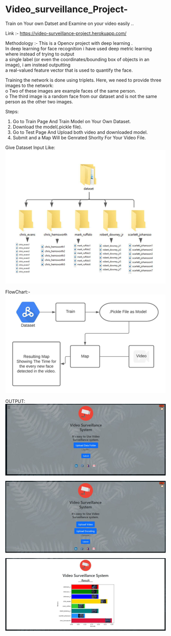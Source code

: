 # Video_surveillance_Project-

Train on Your own Datset and Examine on your video easily ..

Link :- https://video-surveillance-project.herokuapp.com/

Methodology :-
This is a Opencv project with deep learning .  
In deep learning for face recognition i have used deep metric learning where instead of trying to output   
a single label (or even the coordinates/bounding box of objects in an image), i am instead outputting   
a real-valued feature vector that is used to quantify the face.  

Training the network is done using triplets. Here, we need to provide three   
images to the network:   
o Two of these images are example faces of the same person.   
o The third image is a random face from our dataset and is not the same person as the other two images.  

Steps:  
1. Go to Train Page And Train Model on Your Own Dataset.     
2. Download the model(.pickle file).  
3. Go to Test Page And Upload both video and downloaded model.  
4. Submit and a Map Will be Genrated Shorlty For Your Video File.  

Give Dataset Input Like:  
![Dataset](https://github.com/Jaisood08/Video_surveillance_Project-/blob/main/Dataset.jpeg)

FlowChart:- 
![Train](https://github.com/Jaisood08/Video_surveillance_Project-/blob/main/FlowChart.jpeg)

OUTPUT:  
![Train](https://github.com/Jaisood08/Video_surveillance_Project-/blob/main/Train.jpg)

![Test](https://github.com/Jaisood08/Video_surveillance_Project-/blob/main/Home.jpg)

![OutPut](https://github.com/Jaisood08/Video_surveillance_Project-/blob/main/Result.jpg)








